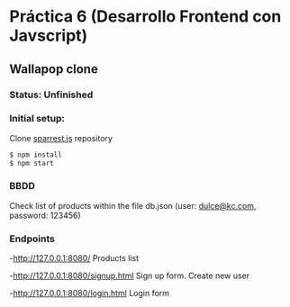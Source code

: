 # Práctica 6 (Desarrollo Frontend con Javscript)

## Wallapop clone

### Status: Unfinished

### Initial setup:

Clone [sparrest.js](https://github.com/kasappeal/sparrest.js) repository

```sh
$ npm install
$ npm start
```

### BBDD

Check list of products within the file db.json (user: dulce@kc.com, password: 123456)

### Endpoints

-http://127.0.0.1:8080/ Products list

-http://127.0.0.1:8080/signup.html Sign up form. Create new user

-http://127.0.0.1:8080/login.html Login form

